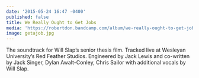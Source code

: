 ```yaml
---
date: '2015-05-24 16:47 -0400'
published: false
title: We Really Ought to Get Jobs
media: 'https://robertdon.bandcamp.com/album/we-really-ought-to-get-jobs'
image: getajob.jpg
---
```

The soundtrack for Will Slap’s senior thesis film. Tracked live at Wesleyan University’s Red Feather Studios. Engineered by Jack Lewis and co-written by Jack Singer, Dylan Awalt-Conley, Chris Sailor with additional vocals by Will Slap.
